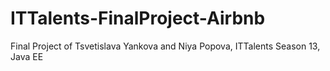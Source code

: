 # ITTalents-FinalProject-Airbnb

Final Project of Tsvetislava Yankova and Niya Popova, ITTalents Season 13, Java EE
